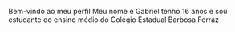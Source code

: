Bem-vindo ao meu perfil 
Meu nome é Gabriel tenho 16 anos e sou estudante do ensino médio do Colégio Estadual Barbosa Ferraz
